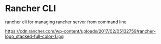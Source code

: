 # Rancher CLI
rancher cli for managing rancher server from command line

https://cdn.rancher.com/wp-content/uploads/2017/02/05132759/rancher-logo_stacked-full-color-1.jpg
